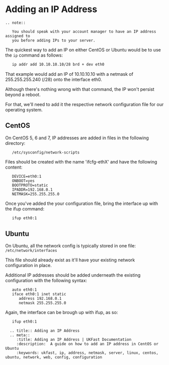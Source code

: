 # Adding an IP Address

```eval_rst
.. note::

   You should speak with your account manager to have an IP address assigned to
   you before adding IPs to your server.
```

The quickest way to add an IP on either CentOS or Ubuntu would be to use the `ip` command as follows:

```bash
   ip addr add 10.10.10.10/28 brd + dev eth0
```

That example would add an IP of 10.10.10.10 with a netmask of 255.255.255.240 (/28) onto the interface eth0.

Although there's nothing wrong with that command, the IP won't persist beyond a reboot.

For that, we'll need to add it the respective network configuration file for our operating system.

## CentOS


On CentOS 5, 6 and 7, IP addresses are added in files in the following directory:

```console
   /etc/sysconfig/network-scripts
```

Files should be created with the name 'ifcfg-ethX' and have the following content:

```console
   DEVICE=eth0:1
   ONBOOT=yes
   BOOTPROTO=static
   IPADDR=192.168.0.1
   NETMASK=255.255.255.0
```

Once you've added the your configuration file, bring the interface up with the ifup command:

```bash
   ifup eth0:1
```

## Ubuntu

On Ubuntu, all the network config is typically stored in one file:
`/etc/network/interfaces`

This file should already exist as it'll have your existing network configuration in place.

Additional IP addresses should be added underneath the existing configuration with the following syntax:

```console
   auto eth0:1
   iface eth0:1 inet static
      address 192.168.0.1
      netmask 255.255.255.0
```

Again, the interface can be brough up with ifup, as so:

```bash
   ifup eth0:1
```

```eval_rst
  .. title:: Adding an IP Address
  .. meta::
     :title: Adding an IP Address | UKFast Documentation
     :description:  A guide on how to add an IP address in CentOS or Ubuntu
     :keywords: ukfast, ip, address, netmask, server, linux, centos, ubuntu, network, web, config, configuration
